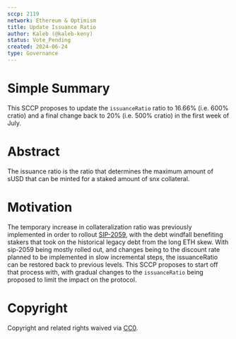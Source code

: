 ```yaml
---
sccp: 2119
network: Ethereum & Optimism
title: Update Issuance Ratio
author: Kaleb (@kaleb-keny)
status: Vote_Pending
created: 2024-06-24
type: Governance
---
```


# Simple Summary

This SCCP proposes to update the `issuanceRatio` ratio to 16.66% (i.e. 600% cratio) and a final change back to 20% (i.e. 500% cratio) in the first week of July.

# Abstract

The issuance ratio is the ratio that determines the maximum amount of sUSD that can be minted for a staked amount of snx collateral.

# Motivation

The temporary increase in collateralization ratio was previously implemented in order to rollout [SIP-2059](https://sips.synthetix.io/sips/sip-2059), with the debt windfall benefiting stakers that took on the historical legacy debt from the long ETH skew. With sip-2059 being mostly rolled out, and changes being to the discount rate planned to be implemented in slow incremental steps, the issuanceRatio can be restored back to previous levels. This SCCP proposes to start off that process with, with gradual changes to the `issuanceRatio` being proposed to limit the impact on the protocol. 

# Copyright

Copyright and related rights waived via [CC0](https://creativecommons.org/publicdomain/zero/1.0/).


